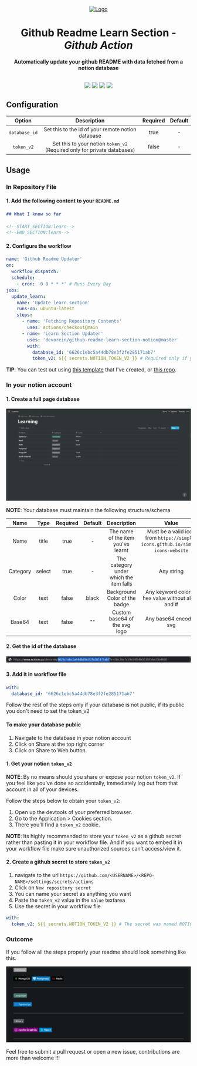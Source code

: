 <p align="center"><a href="/" rel="noopener noreferrer"><img width="500px" src="https://raw.githubusercontent.com/Devorein/github-readme-learn-section-notion/master/media/Logo.png" alt="Logo"></a></p>

<h1 align="center">Github Readme Learn Section - <i>Github Action</i></h1>
<div align="center"><b>Automatically update your github README with data fetched from a notion database</b></div>
</br>
<p align="center">
  <a href="https://app.codecov.io/gh/Devorein/github-readme-learn-section-notion/branch/master"><img src="https://codecov.io/gh/Devorein/github-readme-learn-section-notion/branch/master/graph/badge.svg"/></a>
  <a href="https://github.com/Devorein/github-readme-learn-section-notion/actions/workflows/build.yml"><img src="https://github.com/devorein/github-readme-learn-section-notion/actions/workflows/build.yml/badge.svg"/></a>
  <img src="https://img.shields.io/github/repo-size/devorein/github-readme-learn-section-notion?style=flat-square&color=orange"/>
  <img src="https://img.shields.io/github/contributors/devorein/github-readme-learn-section-notion?label=contributors&color=red"/>
</p>

## Configuration

|    Option     |                               Description                                | Required | Default |
| :-----------: | :----------------------------------------------------------------------: | :------: | :-----: |
| `database_id` |            Set this to the id of your remote notion database             |   true   |    -    |
|  `token_v2`   | Set this to your notion `token_v2` (Required only for private databases) |  false   |    -    |

## Usage

### In Repository File

#### 1. Add the following content to your `README.md`

```markdown
## What I know so far

<!--START_SECTION:learn-->
<!--END_SECTION:learn-->
```

#### 2. Configure the workflow

```yaml
name: 'Github Readme Updater'
on:
  workflow_dispatch:
  schedule:
    - cron: '0 0 * * *' # Runs Every Day
jobs:
  update_learn:
    name: 'Update learn section'
    runs-on: ubuntu-latest
    steps:
      - name: 'Fetching Repository Contents'
        uses: actions/checkout@main
      - name: 'Learn Section Updater'
        uses: 'devorein/github-readme-learn-section-notion@master'
        with:
          database_id: '6626c1ebc5a44db78e3f2fe285171ab7'
          token_v2: ${{ secrets.NOTION_TOKEN_V2 }} # Required only if your database is private
```

**TIP**: You can test out using [this template](https://www.notion.so/devorein/6c46c1ebc5a44db78e3f5fe285071ab6?v=0bc36e7c59e54f34b0838956e35b4490) that I've created, or [this repo](https://github.com/Devorein/test-github-action).

### In your notion account

#### 1. Create a full page database

![Notion Full Page Database](./media/notion_full_page_db.png)

**NOTE**: Your database must maintain the following structure/schema

|   Name   |  Type  | Required | Default |               Description               |                                      Value                                      |                 Example                  |
| :------: | :----: | :------: | :-----: | :-------------------------------------: | :-----------------------------------------------------------------------------: | :--------------------------------------: |
|   Name   | title  |   true   |    -    |   The name of the item you've learnt    | Must be a valid icon from `https://simple-icons.github.io/simple-icons-website` |            React, Typescript             |
| Category | select |   true   |    -    | The category under which the item falls |                                   Any string                                    |            Language, Library             |
|  Color   |  text  |  false   |  black  |      Background Color of the badge      |               Any keyword color or hex value without alpha and #                |                red,00ff00                |
|  Base64  |  text  |  false   |   ""    |      Custom base64 of the svg logo      |                             Any base64 encoded svg                              | data:image/svg%2bxml;base64,PHN2ZyB4b... |

#### 2. Get the id of the database

![Notion Full Page Database Id](./media/notion_full_page_db_id.png)

#### 3. Add it in workflow file

```yaml
with:
  database_id: '6626c1ebc5a44db78e3f2fe285171ab7'
```

Follow the rest of the steps only if your database is not public, if its public you don't need to set the token_v2

#### To make your database public

1. Navigate to the database in your notion account
2. Click on Share at the top right corner
3. Click on Share to Web button.

#### 1. Get your notion `token_v2`

**NOTE**: By no means should you share or expose your notion `token_v2`. If you feel like you've done so accidentally, immediately log out from that account in all of your devices.

Follow the steps below to obtain your `token_v2`:

1. Open up the devtools of your preferred browser.
2. Go to the Application > Cookies section.
3. There you'll find a `token_v2` cookie.

**NOTE**: Its highly recommended to store your `token_v2` as a github secret rather than pasting it in your workflow file. And if you want to embed it in your workflow file make sure unauthorized sources can't access/view it.

#### 2. Create a github secret to store `token_v2`

1. navigate to the url `https://github.com/<USERNAME>/<REPO-NAME>/settings/secrets/actions`
2. Click on `New repository secret`
3. You can name your secret as anything you want
4. Paste the `token_v2` value in the `Value` textarea
5. Use the secret in your workflow file

```yaml
with:
  token_v2: ${{ secrets.NOTION_TOKEN_V2 }} # The secret was named NOTION_TOKEN_V2
```

### Outcome

If you follow all the steps properly your readme should look something like this.

![Github Readme Learn Section](./media/github_readme_learn_section.png)

Feel free to submit a pull request or open a new issue, contributions are more than welcome !!!
